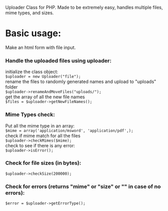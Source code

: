 

Uploader Class for PHP. Made to be extremely easy, handles multiple files, mime types, and sizes. 

# Basic usage:   
Make an html form with file input.   

### Handle the uploaded files using uploader:       
initialize the class object:    
`$uploader = new Uploader("file");     `    
rename the files to randomly generated names and upload to "uploads" folder    
`$uploader->renameAndMoveFiles("uploads/");   `     
get the array of all the new file names      
`$files = $uploader->getNewFileNames();    `    



### Mime Types check:
Put all the mime type in an array:   
`$mime = array('application/msword', 'application/pdf',);`   
check if mime match for all the files   
`$uploader->checkMimes($mime);`   
check to see if there is any error:   
`$uploader->isError();`

### Check for file sizes (in bytes):
`$uploader->checkSize(200000);`

### Check for errors (returns "mime" or "size" or "" in case of no errors):
`$error = $uploader->getErrorType();`   



